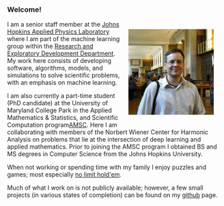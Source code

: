### Welcome!


<a href="url"><img src="./images/mjp.jpeg" align="right" height="200" hspace="20" vspace="20"></a>
I am a senior staff member at the [Johns Hopkins Applied Physics Laboratory](http://www.jhuapl.edu) where I am part of the machine learning group within the [Research and Exploratory Development Department]( http://www.jhuapl.edu/ourwork/red/default.asp).
My work here consists of developing software, algorithms, models, and simulations to solve scientific problems, with an emphasis on machine learning. 

I am also currently a part-time student (PhD candidate) at the University of Maryland College Park in the Applied Mathematics & Statistics, and Scientific Computation program[AMSC](http://www.amsc.umd.edu).
Here I am collaborating with members of the Norbert Wiener Center for Harmonic Analysis on problems that lie at the intersection of deep learning and applied mathematics.
Prior to joining the AMSC program I obtained BS and MS degrees in Computer Science from the Johns Hopkins University.

When not working or spending time with my family I enjoy puzzles and games; most especially [no limit hold'em](http://forumserver.twoplustwo.com/7/no-limit-holdem/).

Much of what I work on is not publicly available; however, a few small projects (in various states of completion) can be found on my [github](https://github.com/mjpekala) page.
